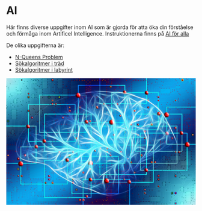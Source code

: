 # AI
Här finns diverse uppgifter inom AI som är gjorda för atta öka din förståelse och förmåga inom Artificel Intelligence.
Instruktionerna finns på [AI för alla](https://www.youtube.com/channel/UCv0WM_jun9DKHuIm_8kCGOw)



De olika uppgifterna är:
- [N-Queens Problem](https://github.com/abbjoafli/AI/blob/master/NQueens.md)
- [Sökalgoritmer i träd](https://github.com/abbjoafli/AI/blob/master/Sokalgoritmertrad.md)
- [Sökalgoritmer i labyrint](https://github.com/abbjoafli/AI/blob/master/Sokalgoritmerlabyrint.md)

![AI](https://github.com/abbjoafli/AI/blob/master/img/aibrain.jpg)
